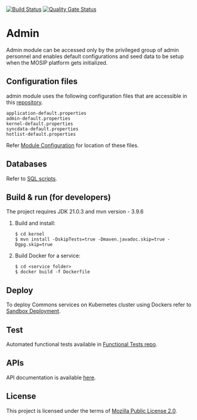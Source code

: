 [![Build Status](https://travis-ci.org/mosip/admin-services.svg)](https://travis-ci.org/mosip/admin-services)  [![Quality Gate Status](https://sonarcloud.io/api/project_badges/measure?project=mosip_admin-services&id=mosip_admin-services&metric=alert_status)](https://sonarcloud.io/dashboard?id=mosip_admin-services)

# Admin
Admin module can be accessed only by the privileged group of admin personnel and enables default configurations and seed data to be setup when the MOSIP platform gets initialized.

## Configuration files
admin module uses the following configuration files that are accessible in this [repository](https://github.com/mosip/mosip-config/tree/master).
```
application-default.properties
admin-default.properties
kernel-default.properties
syncdata-default.properties
hotlist-default.properties

```
Refer [Module Configuration](https://docs.mosip.io/1.2.0/modules/module-configuration) for location of these files.

## Databases
Refer to [SQL scripts](https://github.com/mosip/admin-services/tree/release-1.3.x/db_scripts).

## Build & run (for developers)
The project requires JDK 21.0.3
and mvn version - 3.9.6
1. Build and install:
    ```
    $ cd kernel
    $ mvn install -DskipTests=true -Dmaven.javadoc.skip=true -Dgpg.skip=true
    ```
2. Build Docker for a service:
    ```
    $ cd <service folder>
    $ docker build -f Dockerfile
    ```

## Deploy
To deploy Commons services on Kubernetes cluster using Dockers refer to [Sandbox Deployment](https://docs.mosip.io/1.2.0/deploymentnew/v3-installation).
## Test
Automated functional tests available in [Functional Tests repo](https://github.com/mosip/admin-services/tree/release-1.3.x/api-test).

## APIs
API documentation is available [here](https://mosip.github.io/documentation/1.2.0).

## License
This project is licensed under the terms of [Mozilla Public License 2.0](https://github.com/mosip/admin-services/blob/release-1.3.x/LICENSE).
